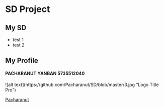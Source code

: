 # SD Project

## My SD
* test 1
* test 2

## My Profile
#### PACHARANUT YANBAN 5735512040
  <div class="w3-top">
    <div class="w3-bar w3-red w3-card-2 w3-left-align w3-large">
![alt text](https://github.com/Pacharanut/SD/blob/master/3.jpg "Logo Title Pro")
       
 [Pacharanut](https://pacharanut.github.io/SD)
    </div>
  </div>
